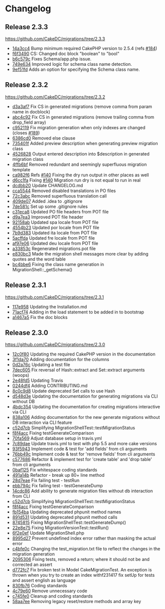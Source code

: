 Changelog
=========

Release 2.3.3
-------------

https://github.com/CakeDC/migrations/tree/2.3.3

* [14a3cc4](https://github.com/cakedc/migrations/commit/14a3cc4) Bump minimum required CakePHP version to 2.5.4 (refs [#184](https://github.com/CakeDC/migrations/issues/184))
* [f6f3490](https://github.com/cakedc/migrations/commit/f6f3490) CS: Changed doc block "boolean" to "bool"
* [b6c579c](https://github.com/cakedc/migrations/commit/b6c579c) Fixes Schema/app.php issue.
* [749e634](https://github.com/cakedc/migrations/commit/749e634) Improved logic for schema class name detection.
* [9ef51fd](https://github.com/cakedc/migrations/commit/9ef51fd) Adds an option for specifying the Schema class name.

Release 2.3.2
-------------

https://github.com/CakeDC/migrations/tree/2.3.2

* [d3a3af7](https://github.com/cakedc/migrations/commit/d3a3af7) Fix CS in generated migrations (remove comma from param name in docblock)
* [abc4c92](https://github.com/cakedc/migrations/commit/abc4c92) Fix CS in generated migrations (remove trailing comma from drop_field array)
* [c952119](https://github.com/cakedc/migrations/commit/c952119) Fix migration generation when only indexes are changed (closes [#189](https://github.com/CakeDC/migrations/issues/189))
* [6386cd0](https://github.com/cakedc/migrations/commit/6386cd0) Removed else clause
* [735401f](https://github.com/cakedc/migrations/commit/735401f) Added preview description when generating preview migration class
* [4526828](https://github.com/cakedc/migrations/commit/4526828) Output entered description into $description in generated migration class
* [4ffb6bf](https://github.com/cakedc/migrations/commit/4ffb6bf) Removed redundant and seemingly superfluous migration template
* [ca982f6](https://github.com/cakedc/migrations/commit/ca982f6) Refs [#140](https://github.com/CakeDC/migrations/issues/140) Fixing the dry run output in other places as well
* [d6cc1fa](https://github.com/cakedc/migrations/commit/d6cc1fa) Fixing [#140](https://github.com/CakeDC/migrations/issues/140) Migration run dry is not equal to run in real
* [dcdbb20](https://github.com/cakedc/migrations/commit/dcdbb20) Update CHANGELOG.md
* [cca5544](https://github.com/cakedc/migrations/commit/cca5544) Removed disabled translations in PO files
* [72c3abc](https://github.com/cakedc/migrations/commit/72c3abc) Removed superfluous translation call
* [409de07](https://github.com/cakedc/migrations/commit/409de07) Added .idea to .gitignore
* [7de581c](https://github.com/cakedc/migrations/commit/7de581c) Set up some .gitignore rules
* [c31eca8](https://github.com/cakedc/migrations/commit/c31eca8) Updated PO file headers from POT file
* [d9a7ea3](https://github.com/cakedc/migrations/commit/d9a7ea3) Improved POT file header
* [92158ab](https://github.com/cakedc/migrations/commit/92158ab) Updated spa locale from POT file
* [4554b23](https://github.com/cakedc/migrations/commit/4554b23) Updated por locale from POT file
* [7b9d383](https://github.com/cakedc/migrations/commit/7b9d383) Updated ita locale from POT file
* [5acffda](https://github.com/cakedc/migrations/commit/5acffda) Updated fre locale from POT file
* [af97e06](https://github.com/cakedc/migrations/commit/af97e06) Updated deu locale from POT file
* [a33853c](https://github.com/cakedc/migrations/commit/a33853c) Regenerated migrations.pot file
* [e830bc3](https://github.com/cakedc/migrations/commit/e830bc3) Made the migration shell messages more clear by adding quotes and the word table
* [bc4bbe6](https://github.com/cakedc/migrations/commit/bc4bbe6) Fixing the class name generation in MigrationShell::_getSchema()

Release 2.3.1
-------------

https://github.com/CakeDC/migrations/tree/2.3.1

* [117e958](https://github.com/cakedc/migrations/commit/117e958) Updating the Installation.md
* [71acf74](https://github.com/cakedc/migrations/commit/71acf74) Adding in the load statement to be added in to bootstrap
* [a1467a5](https://github.com/cakedc/migrations/commit/a1467a5) Fix the doc blocks

Release 2.3.0
-------------

https://github.com/CakeDC/migrations/tree/2.3.0

* [12c0f80](https://github.com/CakeDC/migrations/commit/12c0f80) Updating the required CakePHP version in the documentation
* [3f1da70](https://github.com/CakeDC/migrations/commit/3f1da70) Adding documentation for the columns
* [0d2a76c](https://github.com/CakeDC/migrations/commit/0d2a76c) Updating a test file
* [7dec605](https://github.com/CakeDC/migrations/commit/7dec605) Fix reversal of Hash::extract and Set::extract arguments (woops)
* [2e48fd5](https://github.com/CakeDC/migrations/commit/2e48fd5) Updating Travis
* [0244df4](https://github.com/CakeDC/migrations/commit/0244df4) Adding CONTRIBUTING.md
* [8c0c9d8](https://github.com/CakeDC/migrations/commit/8c0c9d8) Update deprecated Set calls to use Hash
* [d548d3e](https://github.com/CakeDC/migrations/commit/d548d3e) Updating the documentation for generating migrations via CLI without DB
* [4bdc354](https://github.com/CakeDC/migrations/commit/4bdc354) Updating the documentation for creating migrations interactive via CLI
* [838a106](https://github.com/CakeDC/migrations/commit/838a106) Adding documentation for the new generate migrations without DB interaction via CLI feature
* [c52d7cb](https://github.com/CakeDC/migrations/commit/c52d7cb) Simplifying MigrationShellTest::testMigrationStatus
* [f8f4acc](https://github.com/CakeDC/migrations/commit/f8f4acc) Fixing testGenerateComparison
* [70fa569](https://github.com/CakeDC/migrations/commit/70fa569) Adjust database setup in travis.yml
* [7c89dae](https://github.com/CakeDC/migrations/commit/7c89dae) Update travis.yml to test with php 5.5 and more cake versions
* [93f5943](https://github.com/CakeDC/migrations/commit/93f5943) Implement code & test for 'add fields' from cli arguments
* [76bb49c](https://github.com/CakeDC/migrations/commit/76bb49c) Implement code & test for 'remove fields' from cli arguments
* [c577686](https://github.com/CakeDC/migrations/commit/c577686) Refactor & implement test for 'create table' and 'drop table' from cli arguments
* [0baf125](https://github.com/CakeDC/migrations/commit/0baf125) Fix whitespace coding standards
* [491a14b](https://github.com/CakeDC/migrations/commit/491a14b) Refactor - break up 80+ line method
* [28d7eae](https://github.com/CakeDC/migrations/commit/28d7eae) Fix failing test - testRun
* [ebb794c](https://github.com/CakeDC/migrations/commit/ebb794c) Fix failing test - testGenerateDump
* [14cdc86](https://github.com/CakeDC/migrations/commit/14cdc86) Add ability to generate migration files without db interaction from CLI
* [c52d7cb](https://github.com/CakeDC/migrations/commit/c52d7cb) Simplifying MigrationShellTest::testMigrationStatus
* [f8f4acc](https://github.com/CakeDC/migrations/commit/f8f4acc) Fixing testGenerateComparison
* [fb154ba](https://github.com/CakeDC/migrations/commit/fb154ba) Updating deprecated phpunit method names
* [891d531](https://github.com/CakeDC/migrations/commit/891d531) Updating deprecated phpunit method calls
* [8745815](https://github.com/CakeDC/migrations/commit/8745815) Fixing MigrationShellTest::testGenerateDump()
* [22e8e75](https://github.com/CakeDC/migrations/commit/22e8e75) Fixing MigrationVersionTest::testRun()
* [6f2e0ef](https://github.com/CakeDC/migrations/commit/6f2e0ef) Update MigrationShell.php
* [8995d27](https://github.com/CakeDC/migrations/commit/8995d27) Prevent undefined index error rather than masking the actual error
* [c4bfe0c](https://github.com/CakeDC/migrations/commit/c4bfe0c) Changing the test_migration.txt file to reflect the changes in the migration generation
* [2095306](https://github.com/CakeDC/migrations/commit/2095306) Fixing tests, removed a return; where it should not be and corrected an assert
* [d772fc7](https://github.com/CakeDC/migrations/commit/d772fc7) Fix broken test in Model CakeMigrationTest. An exception is thrown when you try to create an index withf231417 fix setUp for tests and assert english as language
* [830fb76](https://github.com/CakeDC/migrations/commit/830fb76) Coding standards
* [4c79e60](https://github.com/CakeDC/migrations/commit/4c79e60) Remove unnecessary code
* [c745fe0](https://github.com/CakeDC/migrations/commit/c745fe0) Cleanup and coding standards
* [58aa7ee](https://github.com/CakeDC/migrations/commit/58aa7ee) Removing legacy reset/restore methods and array key
